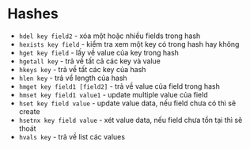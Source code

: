 # Hashes
* `hdel key field2` - xóa một hoặc nhiều fields trong hash
* `hexists key field` - kiểm tra xem một key có trong hash hay không
* `hget key field` - lấy về value của key trong hash
* `hgetall key` - trả về tất cả các key và value
* `hkeys key` - trả về tất các key của hash
* `hlen key` - trả về length của hash
* `hmget key field1 [field2]` - trả về value của field trong hash
* `hmset key field1 value1` - update multiple value của field
* `hset key field value` - update value data, nếu field chưa có thì sẽ create
* `hsetnx key field value` - xét value data, nếu field chưa tồn tại thì sẽ thoát
* `hvals key` - trả về list các values